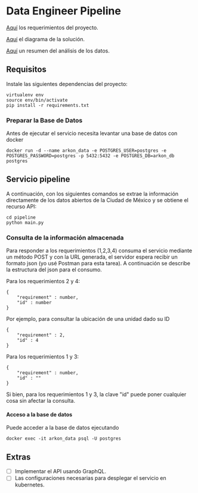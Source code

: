 # Data Engineer Pipeline

[Aquí](https://github.com/Sembofer/Data_Engineer/blob/master/Prueba%20data%20pipeline%20(Data%20Engineer)%20.pdf) los requerimientos del proyecto.

[Aquí](https://github.com/Sembofer/Data_Engineer_Pipeline/blob/master/Diagrama_Solucion.pdf) el diagrama de la solución.

[Aquí](https://github.com/Sembofer/Data_Engineer_Pipeline/blob/master/summary.ipynb) un resumen del análisis de los datos.


## Requisitos
Instale las siguientes dependencias del proyecto:
```
virtualenv env
source env/bin/activate
pip install -r requirements.txt
```

### Preparar la Base de Datos
Antes de ejecutar el servicio necesita levantar una base de datos con docker
```
docker run -d --name arkon_data -e POSTGRES_USER=postgres -e POSTGRES_PASSWORD=postgres -p 5432:5432 -e POSTGRES_DB=arkon_db postgres
```

## Servicio pipeline
A continuación, con los siguientes comandos se extrae la información directamente de los datos abiertos de la Ciudad de México y se obtiene el recurso API:
```
cd pipeline
python main.py
```

### Consulta de la información almacenada
Para responder a los requerimientos (1,2,3,4) consuma el servicio mediante un método POST y con la URL generada, el servidor espera recibir un formato json (yo usé Postman para esta tarea). A continuación se describe la estructura del json para el consumo.

Para los requerimientos 2 y 4:
```
{
    "requirement" : number,
    "id" : number
}
```
Por ejemplo, para consultar la ubicación de una unidad dado su ID
```
{
    "requirement" : 2,
    "id" : 4
}
```

Para los requerimientos 1 y 3:
```
{
    "requirement" : number,
    "id" : ""
}
```
Si bien, para los requerimientos 1 y 3, la clave "id" puede poner cualquier cosa sin afectar la consulta.

#### Acceso a la base de datos
Puede acceder a la base de datos ejecutando
```
docker exec -it arkon_data psql -U postgres
```

## Extras
- [ ] Implementar el API usando GraphQL.
- [ ] Las configuraciones necesarias para desplegar el servicio en kubernetes.